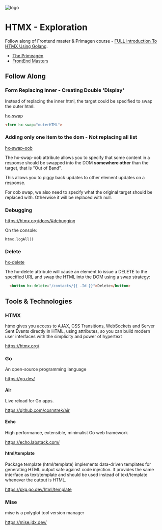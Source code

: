 ![logo](https://github.com/elpddev/exp-htmx/assets/17731302/32d82564-8bfd-4026-83f5-209abfa10844)

# HTMX - Exploration

Follow along of Frontend master & Primagen course - [FULL Introduction To HTMX Using Golang](https://youtu.be/x7v6SNIgJpE?si=_utehPM_u_phix4M).

* [The Primeagen](https://www.youtube.com/channel/UC8ENHE5xdFSwx71u3fDH5Xw)
* [FrontEnd Masters](https://frontendmasters.com/)

## Follow Along

### Form Replacing Inner - Creating Double 'Display'

Instead of replacing the inner html, the target could be specified to swap the outer html.

[hx-swap](ttps://htmx.org/attributes/hx-swap/)

```html
<form hx-swap="outerHTML">
```

### Adding only one item to the dom - Not replacing all list

[hx-swap-oob](https://htmx.org/attributes/hx-swap-oob/)

The hx-swap-oob attribute allows you to specify that some content in a response should be swapped into the DOM **somewhere other** than the target, that is “Out of Band”. 

This allows you to piggy back updates to other element updates on a response.

For oob swap, we also need to specify what the original target should be replaced with. Otherwise it will be replaced with null.

### Debugging

https://htmx.org/docs/#debugging

On the console:

```
htmx.logAll()
```

### Delete

[hx-delete](https://htmx.org/attributes/hx-delete/)

The hx-delete attribute will cause an element to issue a DELETE to the specified URL and swap the HTML into the DOM using a swap strategy:

```html
  <button hx-delete="/contacts/{{ .Id }}">Delete</button>
```

## Tools & Technologies

### HTMX

htmx gives you access to AJAX, CSS Transitions, WebSockets and Server Sent Events directly in HTML, using attributes, so you can build modern user interfaces with the simplicity and power of hypertext

https://htmx.org/

### Go

An open-source programming language

https://go.dev/

#### Air

Live reload for Go apps.

https://github.com/cosmtrek/air

#### Echo

High performance, extensible, minimalist Go web framework

https://echo.labstack.com/

#### html/template

Package template (html/template) implements data-driven templates for generating HTML output safe against code injection. It provides the same interface as text/template and should be used instead of text/template whenever the output is HTML.

https://pkg.go.dev/html/template

### Mise

mise is a polyglot tool version manager

https://mise.jdx.dev/
